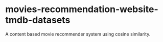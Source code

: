# movies-recommendation-website-tmdb-datasets
 A content based movie recommender system using cosine similarity.
